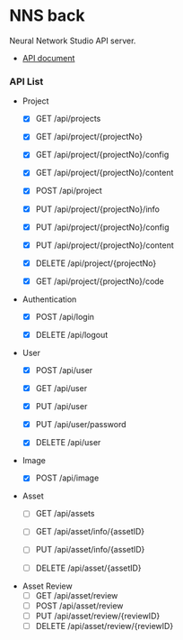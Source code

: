 # NNS back

Neural Network Studio API server.

- [API document](https://documenter.getpostman.com/view/13966682/Tzm5GwnJ)

### API List
- Project
  - [x] GET /api/projects
  - [x] GET /api/project/{projectNo}
  - [x] GET /api/project/{projectNo}/config
  - [x] GET /api/project/{projectNo}/content
  - [x] POST /api/project
  - [x] PUT /api/project/{projectNo}/info
  - [x] PUT /api/project/{projectNo}/config
  - [x] PUT /api/project/{projectNo}/content
  - [x] DELETE /api/project/{projectNo}
  - [x] GET /api/project/{projectNo}/code


- Authentication
  - [x] POST /api/login
  - [x] DELETE /api/logout


- User
  - [x] POST /api/user
  - [x] GET /api/user
  - [x] PUT /api/user
  - [x] PUT /api/user/password
  - [x] DELETE /api/user


- Image
  - [x] POST /api/image


- Asset
  - [ ] GET /api/assets
  - [ ] GET /api/asset/info/{assetID}
  - [ ] PUT /api/asset/info/{assetID}
  - [ ] DELETE /api/asset/{assetID}


- Asset Review
  - [ ] GET /api/asset/review
  - [ ] POST /api/asset/review
  - [ ] PUT /api/asset/review/{reviewID}
  - [ ] DELETE /api/asset/review/{reviewID}